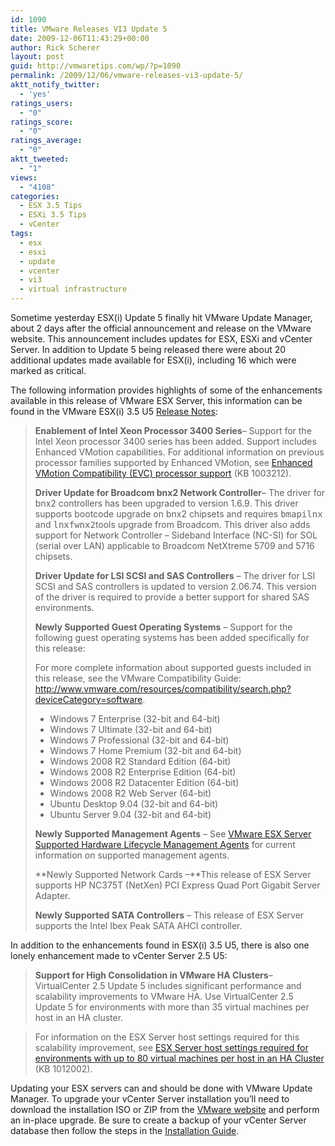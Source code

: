 ```yaml
---
id: 1090
title: VMware Releases VI3 Update 5
date: 2009-12-06T11:43:29+00:00
author: Rick Scherer
layout: post
guid: http://vmwaretips.com/wp/?p=1090
permalink: /2009/12/06/vmware-releases-vi3-update-5/
aktt_notify_twitter:
  - 'yes'
ratings_users:
  - "0"
ratings_score:
  - "0"
ratings_average:
  - "0"
aktt_tweeted:
  - "1"
views:
  - "4108"
categories:
  - ESX 3.5 Tips
  - ESXi 3.5 Tips
  - vCenter
tags:
  - esx
  - esxi
  - update
  - vcenter
  - vi3
  - virtual infrastructure
---
```

Sometime yesterday ESX(i) Update 5 finally hit VMware Update Manager, about 2 days after the official announcement and release on the VMware website. This announcement includes updates for ESX, ESXi and vCenter Server. In addition to Update 5 being released there were about 20 additional updates made available for ESX(i), including 16 which were marked as critical.

The following information provides highlights of some of the enhancements available in this release of VMware ESX Server, this information can be found in the VMware ESX(i) 3.5 U5 <a href="http://www.vmware.com/support/vi3/doc/vi3_esx35u5_rel_notes.html" target="_blank">Release Notes</a>:

> **Enablement of Intel Xeon Processor 3400 Series**– Support for the Intel Xeon processor 3400 series has been added. Support includes Enhanced VMotion capabilities. For additional information on previous processor families supported by Enhanced VMotion, see <a href="http://kb.vmware.com/kb/1003212" target="_blank">Enhanced VMotion Compatibility (EVC) processor support</a> (KB 1003212).
> 
> **Driver Update for Broadcom bnx2 Network Controller**– The driver for bnx2 controllers has been upgraded to version 1.6.9. This driver supports bootcode upgrade on bnx2 chipsets and requires <tt>bmapilnx</tt> and <tt>lnxfwnx2</tt>tools upgrade from Broadcom. This driver also adds support for Network Controller &#8211; Sideband Interface (NC-SI) for SOL (serial over LAN) applicable to Broadcom NetXtreme 5709 and 5716 chipsets.
> 
> **Driver Update for LSI SCSI and SAS Controllers** – The driver for LSI SCSI and SAS controllers is updated to version 2.06.74. This version of the driver is required to provide a better support for shared SAS environments.
> 
> **Newly Supported Guest Operating Systems** – Support for the following guest operating systems has been added specifically for this release:
> 
> For more complete information about supported guests included in this release, see the VMware Compatibility Guide: <a href="http://www.vmware.com/resources/compatibility/search.php?deviceCategory=software" target="_blank">http://www.vmware.com/resources/compatibility/search.php?deviceCategory=software</a>.
> 
>   * Windows 7 Enterprise (32-bit and 64-bit)
>   * Windows 7 Ultimate (32-bit and 64-bit)
>   * Windows 7 Professional (32-bit and 64-bit)
>   * Windows 7 Home Premium (32-bit and 64-bit)
>   * Windows 2008 R2 Standard Edition (64-bit)
>   * Windows 2008 R2 Enterprise Edition (64-bit)
>   * Windows 2008 R2 Datacenter Edition (64-bit)
>   * Windows 2008 R2 Web Server (64-bit)
>   * Ubuntu Desktop 9.04 (32-bit and 64-bit)
>   * Ubuntu Server 9.04 (32-bit and 64-bit)
> 
> **Newly Supported Management Agents** – See <a href="http://www.vmware.com/support/esx25/doc/sys_mgmt_links.html" target="_blank">VMware ESX Server Supported Hardware Lifecycle Management Agents</a> for current information on supported management agents.
> 
> **Newly Supported Network Cards –**This release of ESX Server supports HP NC375T (NetXen) PCI Express Quad Port Gigabit Server Adapter.
> 
> **Newly Supported SATA Controllers** – This release of ESX Server supports the Intel Ibex Peak SATA AHCI controller.

In addition to the enhancements found in ESX(i) 3.5 U5, there is also one lonely enhancement made to vCenter Server 2.5 U5:

> **Support for High Consolidation in VMware HA Clusters**&#8211; VirtualCenter 2.5 Update 5 includes significant performance and scalability improvements to VMware HA. Use VirtualCenter 2.5 Update 5 for environments with more than 35 virtual machines per host in an HA cluster.
  
> For information on the ESX Server host settings required for this scalability improvement, see <a href="http://kb.vmware.com/kb/1012002" target="_blank">ESX Server host settings required for environments with up to 80 virtual machines per host in an HA Cluster</a> (KB 1012002).

Updating your ESX servers can and should be done with VMware Update Manager. To upgrade your vCenter Server installation you&#8217;ll need to download the installation ISO or ZIP from the <a href="http://downloads.vmware.com/d/details/vc250u5/dGViZHd0QGJkZXBo" target="_blank">VMware website</a> and perform an in-place upgrade. Be sure to create a backup of your vCenter Server database then follow the steps in the <a href="http://www.vmware.com/pdf/vi3_35/esx_3/r35u2/vi3_35_25_u2_installation_guide.pdf" target="_blank">Installation Guide</a>.